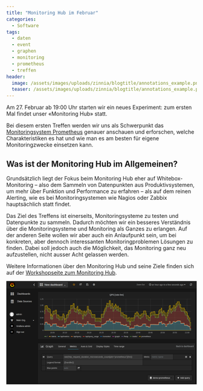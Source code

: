 ```yaml
---
title: "Monitoring Hub im Februar"
categories:
  - Software
tags:
  - daten
  - event
  - graphen
  - monitoring
  - prometheus
  - treffen
header:
  image: /assets/images/uploads/zinnia/blogtitle/annotations_example.png
  teaser: /assets/images/uploads/zinnia/blogtitle/annotations_example.png
---
```


Am 27. Februar ab 19:00 Uhr starten wir ein neues Experiment: zum ersten Mal findet unser «Monitoring Hub» statt.

Bei diesem ersten Treffen werden wir uns als Schwerpunkt das [Monitoringsystem Prometheus](https://prometheus.io/) genauer anschauen und erforschen, welche Charakteristiken es hat und wie man es am besten für eigene Monitoringzwecke einsetzen kann.

## Was ist der Monitoring Hub im Allgemeinen?

Grundsätzlich liegt der Fokus beim Monitoring Hub eher auf Whitebox-Monitoring – also dem Sammeln von Datenpunkten aus Produktivsystemen, um mehr über Funktion und Performance zu erfahren – als auf dem reinen Alerting, wie es bei Monitoringsystemen wie Nagios oder Zabbix hauptsächlich statt findet.

Das Ziel des Treffens ist einerseits, Monitoringsysteme zu testen und Datenpunkte zu sammeln. Dadurch möchten wir ein besseres Verständnis über die Monitoringsysteme und Monitoring als Ganzes zu erlangen. Auf der anderen Seite wollen wir aber auch ein Anlaufpunkt sein, um bei konkreten, aber dennoch interessanten Monitoringproblemen Lösungen zu finden. Dabei soll jedoch auch die Möglichkeit, das Monitoring ganz neu aufzustellen, nicht ausser Acht gelassen werden.

Weitere Informationen über den Monitoring Hub und seine Ziele finden sich auf der [Workshopseite zum Monitoring Hub](https://starship-factory.ch/workshops/monitoring-hub/).

![Ein Graph unter Prometheus mit Grafana](/assets/images/snippet_images/content/ein-graph-unter-prometheus-mit-grafana_xJPDxGn.png "Ein Graph unter Prometheus mit Grafana")


